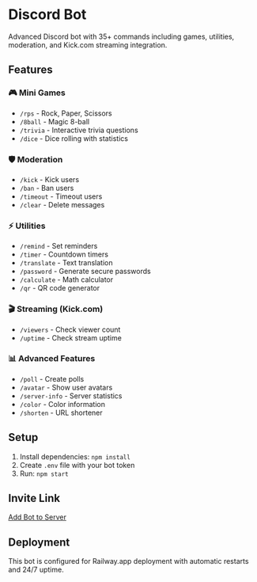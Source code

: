 # Discord Bot

Advanced Discord bot with 35+ commands including games, utilities, moderation, and Kick.com streaming integration.

## Features

### 🎮 Mini Games
- `/rps` - Rock, Paper, Scissors
- `/8ball` - Magic 8-ball
- `/trivia` - Interactive trivia questions
- `/dice` - Dice rolling with statistics

### 🛡️ Moderation
- `/kick` - Kick users
- `/ban` - Ban users
- `/timeout` - Timeout users
- `/clear` - Delete messages

### ⚡ Utilities
- `/remind` - Set reminders
- `/timer` - Countdown timers
- `/translate` - Text translation
- `/password` - Generate secure passwords
- `/calculate` - Math calculator
- `/qr` - QR code generator

### 🎬 Streaming (Kick.com)
- `/viewers` - Check viewer count
- `/uptime` - Check stream uptime

### 📊 Advanced Features
- `/poll` - Create polls
- `/avatar` - Show user avatars
- `/server-info` - Server statistics
- `/color` - Color information
- `/shorten` - URL shortener

## Setup

1. Install dependencies: `npm install`
2. Create `.env` file with your bot token
3. Run: `npm start`

## Invite Link

[Add Bot to Server](https://discord.com/oauth2/authorize?client_id=1403407141674684579&permissions=8&scope=bot%20applications.commands)

## Deployment

This bot is configured for Railway.app deployment with automatic restarts and 24/7 uptime.